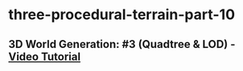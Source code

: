 # three-procedural-terrain-part-10

## 3D World Generation: #3 (Quadtree & LOD) - [Video Tutorial](https://youtu.be/YO_A5w_fxRQ)
